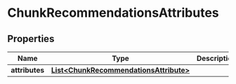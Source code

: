 # ChunkRecommendationsAttributes

## Properties

 Name           | Type                                                                              | Description | Notes 
----------------|-----------------------------------------------------------------------------------|-------------|-------
 **attributes** | [**List&lt;ChunkRecommendationsAttribute&gt;**](ChunkRecommendationsAttribute.md) |             | 



